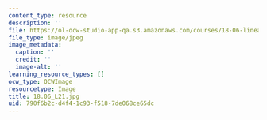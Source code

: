 ```yaml
---
content_type: resource
description: ''
file: https://ol-ocw-studio-app-qa.s3.amazonaws.com/courses/18-06-linear-algebra-spring-2010/790f6b2cd4f41c93f5187de068ce65dc_18.06_L21.jpg
file_type: image/jpeg
image_metadata:
  caption: ''
  credit: ''
  image-alt: ''
learning_resource_types: []
ocw_type: OCWImage
resourcetype: Image
title: 18.06_L21.jpg
uid: 790f6b2c-d4f4-1c93-f518-7de068ce65dc
---
```

